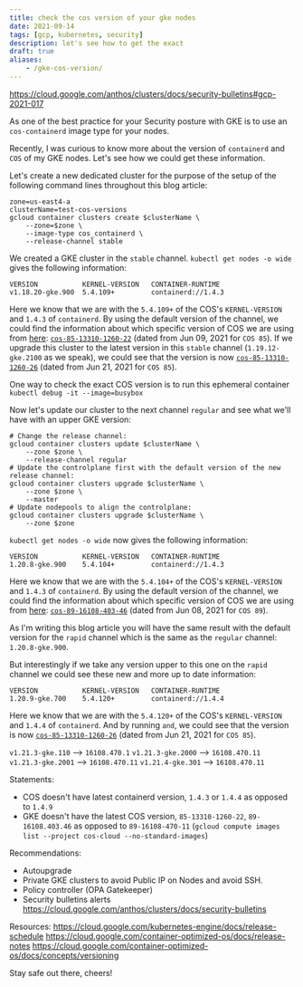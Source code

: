 ```yaml
---
title: check the cos version of your gke nodes
date: 2021-09-14
tags: [gcp, kubernetes, security]
description: let's see how to get the exact 
draft: true
aliases:
    - /gke-cos-version/
---
```

https://cloud.google.com/anthos/clusters/docs/security-bulletins#gcp-2021-017

As one of the best practice for your Security posture with GKE is to use an `cos-containerd` image type for your nodes.

Recently, I was curious to know more about the version of `containerd` and `COS` of my GKE nodes. Let's see how we could get these information.

Let's create a new dedicated cluster for the purpose of the setup of the following command lines throughout this blog article:
```
zone=us-east4-a
clusterName=test-cos-versions
gcloud container clusters create $clusterName \
    --zone=$zone \
    --image-type cos_containerd \
    --release-channel stable
```

We created a GKE cluster in the `stable` channel. `kubectl get nodes -o wide` gives the following information:
```
VERSION           KERNEL-VERSION   CONTAINER-RUNTIME
v1.18.20-gke.900  5.4.109+         containerd://1.4.3
```

Here we know that we are with the `5.4.109+` of the COS's `KERNEL-VERSION` and `1.4.3` of `containerd`. By using the default version of the channel, we could find the information about which specific version of COS we are using from [here](https://cloud.google.com/kubernetes-engine/docs/release-notes#current_versions): [`cos-85-13310-1260-22`](https://cloud.google.com/container-optimized-os/docs/release-notes/m85#cos-85-13310-1260-22) (dated from Jun 09, 2021 for `COS 85`). If we upgrade this cluster to the latest version in this `stable` channel (`1.19.12-gke.2100` as we speak), we could see that the version is now [`cos-85-13310-1260-26`](https://cloud.google.com/container-optimized-os/docs/release-notes/m85#cos-85-13310-1260-26) (dated from Jun 21, 2021 for `COS 85`).

One way to check the exact COS version is to run this ephemeral container `kubectl debug -it --image=busybox`

Now let's update our cluster to the next channel `regular` and see what we'll have with an upper GKE version:
```
# Change the release channel:
gcloud container clusters update $clusterName \
    --zone $zone \
    --release-channel regular
# Update the controlplane first with the default version of the new release channel:
gcloud container clusters upgrade $clusterName \
    --zone $zone \
    --master
# Update nodepools to align the controlplane:
gcloud container clusters upgrade $clusterName \
    --zone $zone
```
`kubectl get nodes -o wide` now gives the following information:
```
VERSION           KERNEL-VERSION   CONTAINER-RUNTIME
1.20.8-gke.900    5.4.104+         containerd://1.4.3
```
Here we know that we are with the `5.4.104+` of the COS's `KERNEL-VERSION` and `1.4.3` of `containerd`. By using the default version of the channel, we could find the information about which specific version of COS we are using from [here](https://cloud.google.com/kubernetes-engine/docs/release-notes#current_versions): [`cos-89-16108-403-46`](https://cloud.google.com/container-optimized-os/docs/release-notes/m89#cos-89-16108-403-46) (dated from Jun 08, 2021 for `COS 89`).

As I'm writing this blog article you will have the same result with the default version for the `rapid` channel which is the same as the `regular` channel: `1.20.8-gke.900`.

But interestingly if we take any version upper to this one on the `rapid` channel we could see these new and more up to date information:
```
VERSION           KERNEL-VERSION   CONTAINER-RUNTIME
1.20.9-gke.700    5.4.120+         containerd://1.4.4
```
Here we know that we are with the `5.4.120+` of the COS's `KERNEL-VERSION` and `1.4.4` of `containerd`. And by running `` and ``, we could see that the version is now [`cos-85-13310-1260-26`](https://cloud.google.com/container-optimized-os/docs/release-notes/m85#cos-85-13310-1260-26) (dated from Jun 21, 2021 for `COS 85`).



`v1.21.3-gke.110` --> `16108.470.1`
`v1.21.3-gke.2000` --> `16108.470.11`
`v1.21.3-gke.2001` --> `16108.470.11`
`v1.21.4-gke.301` --> `16108.470.11`


Statements:
- COS doesn't have latest containerd version, `1.4.3` or `1.4.4` as opposed to `1.4.9`
- GKE doesn't have the latest COS version, `85-13310-1260-22`, `89-16108.403.46` as opposed to `89-16108-470-11` (`gcloud compute images list --project cos-cloud --no-standard-images`)

Recommendations:
- Autoupgrade
- Private GKE clusters to avoid Public IP on Nodes and avoid SSH.
- Policy controller (OPA Gatekeeper)
- Security bulletins alerts https://cloud.google.com/anthos/clusters/docs/security-bulletins

Resources:
https://cloud.google.com/kubernetes-engine/docs/release-schedule
https://cloud.google.com/container-optimized-os/docs/release-notes
https://cloud.google.com/container-optimized-os/docs/concepts/versioning

Stay safe out there, cheers!
